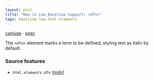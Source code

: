 ```yaml
---
layout: post
title: "New in Low Baseline Support: <dfn>"
tags: baseline-low html-elements
---
```


[caniuse](https://caniuse.com/?search=dfn) · [spec](https://html.spec.whatwg.org/multipage/text-level-semantics.html#the-dfn-element)

The `<dfn>` element marks a term to be defined, styling text as italic by default.

### Source features

- ``html.elements.dfn`` [[mdn]](https://https://developer.mozilla.org/en-US/search?q=html.elements.dfn)
